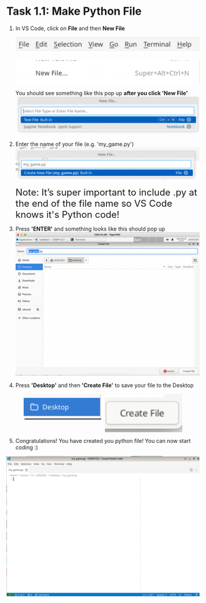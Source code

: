 # Task 1.1: Make Python File

1. In VS Code, click on **File** and then **New File**

    ![File](../images/create_files/1.png)

    ![New File](../images/create_files/2.png)

    You should see something like this pop up **after you click 'New File'**
    ![Pop Up](../images/create_files/3.png)

2. Enter the name of your file (e.g. 'my_game.py')
    ![my_game.py](../images/create_files/5.png)

    <span style="font-size: 24px;">
    Note:  
        It’s super important to include .py at the end of the file name so VS Code knows it's Python code!
    </span>


3. Press **'ENTER'** and something looks like this should pop up
    ![my_game.py](../images/create_files/8.png)

4. Press **'Desktop'** and then **'Create File'** to save your file to the Desktop

<div style="display: flex; justify-content: center; gap: 10px">
    <img src="../images/create_files/6.png" width="40%" height="20%"/> 
    <img src="../images/create_files/7.png" width="40%" height="20%"/>
</div>

5. Congratulations! You have created you python file! You can now start coding :)

![my_game.py](../images/create_files/9.png)

